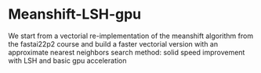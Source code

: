 # Meanshift-LSH-gpu
We start from a vectorial re-implementation of the meanshift algorithm from the fastai22p2 course and build a faster vectorial version with an approximate nearest neighbors search method: solid speed improvement with LSH and basic gpu acceleration

